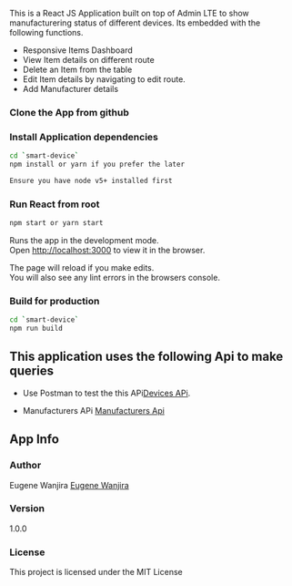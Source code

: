 This is a React JS Application built on top of Admin LTE to show manufacturering status of different devices. Its embedded with the following functions.

- Responsive Items Dashboard
- View Item details on different route
- Delete an Item from the table
- Edit Item details by navigating to edit route.
- Add Manufacturer details 

### Clone the App from github

### Install Application dependencies

```bash
cd `smart-device`
npm install or yarn if you prefer the later

Ensure you have node v5+ installed first
```

### Run React from root

```bash
npm start or yarn start
```
Runs the app in the development mode.<br />
Open [http://localhost:3000](http://localhost:3000) to view it in the browser.

The page will reload if you make edits.<br />
You will also see any lint errors in the browsers console.

### Build for production

```bash
cd `smart-device`
npm run build
```

## This application uses the following Api to make queries

- Use Postman to test the this APi[Devices APi](https://heroku.com/ujingene/SmartDevices).

- Manufacturers APi [Manufacturers Api](https://heroku.com/ujingene/Manufacturers)


## App Info

### Author

Eugene Wanjira
[Eugene Wanjira](http://www.github.com/ujingene)

### Version

1.0.0

### License

This project is licensed under the MIT License
